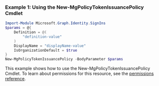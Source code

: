 ### Example 1: Using the New-MgPolicyTokenIssuancePolicy Cmdlet
```powershell
Import-Module Microsoft.Graph.Identity.SignIns
$params = @{
	Definition = @(
		"definition-value"
	)
	DisplayName = "displayName-value"
	IsOrganizationDefault = $true
}
New-MgPolicyTokenIssuancePolicy -BodyParameter $params
```
This example shows how to use the New-MgPolicyTokenIssuancePolicy Cmdlet.
To learn about permissions for this resource, see the [permissions reference](/graph/permissions-reference).
